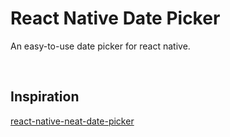# **React Native Date Picker**

An easy-to-use date picker for react native.

<br>

## **Inspiration**

[react-native-neat-date-picker](https://github.com/roto93/react-native-neat-date-picker)

